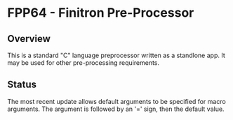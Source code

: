 # FPP64 - Finitron Pre-Processor

## Overview

This is a standard "C" language preprocessor written as a standlone app.
It may be used for other pre-processing requirements.

## Status

The most recent update allows default arguments to be specified for macro arguments.
The argument is followed by an '=' sign, then the default value.

